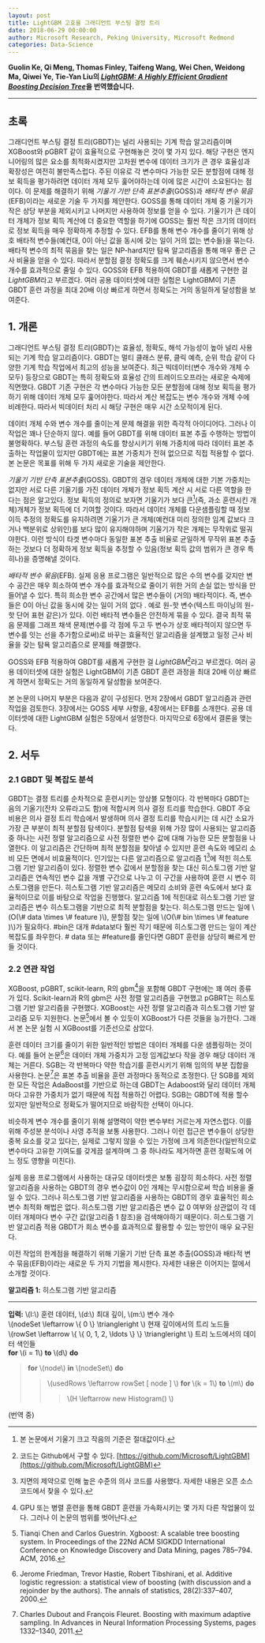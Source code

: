 ```yaml
---
layout: post
title: LightGBM 고효율 그래디언트 부스팅 결정 트리
date: 2018-06-29 00:00:00
author: Microsoft Research, Peking University, Microsoft Redmond
categories: Data-Science
---  
```

  
  
**Guolin Ke, Qi Meng, Thomas Finley, Taifeng Wang, Wei Chen, Weidong Ma, Qiwei Ye, Tie-Yan Liu의 [*LightGBM: A Highly Efficient Gradient Boosting Decision Tree*](https://papers.nips.cc/paper/6907-lightgbm-a-highly-efficient-gradient-boosting-decision-tree.pdf)을 번역했습니다.**
  
  
- - -
  
## 초록
그래디언트 부스팅 결정 트리(GBDT)는 널리 사용되는 기계 학습 알고리즘이며 XGBoost와 pGBRT 같이 효율적으로 구현해놓은 것이 몇 가지 있다. 해당 구현은 엔지니어링의 많은 요소를 최적화시켰지만 고차원 변수에 데이터 크기가 큰 경우 효율성과 확장성은 여전히 불만족스럽다. 주된 이유로 각 변수마다 가능한 모든 분할점에 대해 정보 획득을 평가하려면 데이터 개체 모두 훑어야하는데 이에 많은 시간이 소요된다는 점이다. 이 문제를 해결하기 위해 *기울기 기반 단측 표본추출*(GOSS)과 *배타적 변수 묶음*(EFB)이라는 새로운 기술 두 가지를 제안한다. GOSS를 통해 데이터 개체 중 기울기가 작은 상당 부분을 제외시키고 나머지만 사용하여 정보를 얻을 수 있다. 기울기가 큰 데이터 개체가 정보 획득 계산에 더 중요한 역할을 하기에 GOSS는 훨씬 작은 크기의 데이터로 정보 획득을 매우 정확하게 추정할 수 있다. EFB를 통해 변수 개수를 줄이기 위해 상호 배타적 변수들(예컨대, 0이 아닌 값을 동시에 갖는 일이 거의 없는 변수들)을 묶는다. 배타적 변수의 최적 묶음을 찾는 일은 NP-hard지만 탐욕 알고리즘을 통해 매우 좋은 근사 비율을 얻을 수 있다. 따라서 분할점 결정 정확도를 크게 훼손시키지 않으면서 변수 개수를 효과적으로 줄일 수 있다. GOSS와 EFB 적용하여 GBDT를 새롭게 구현한 걸 *LightGBM*라고 부르겠다. 여러 공용 데이터셋에 대한 실험은 LightGBM이 기존 GBDT 훈련 과정을 최대 20배 이상 빠르게 하면서 정확도는 거의 동일하게 달성함을 보여준다.
  
## 1. 개론
그래디언트 부스팅 결정 트리(GBDT)는 효율성, 정확도, 해석 가능성이 높아 널리 사용되는 기계 학습 알고리즘이다. GBDT는 멀티 클래스 분류, 클릭 예측, 순위 학습 같이 다양한 기계 학습 작업에서 최고의 성능을 보여준다. 최근 빅데이터(변수 개수와 개체 수 모두) 등장으로 GBDT는 특히 정확도와 효율성 간의 트레이드오프라는 새로운 숙제에 직면했다. GBDT 기존 구현은 각 변수마다 가능한 모든 분할점에 대해 정보 획득을 평가하기 위해 데이터 개체 모두 훑어야한다. 따라서 계산 복잡도는 변수 개수와 개체 수에 비례한다. 따라서 빅데이터 처리 시 해당 구현은 매우 시간 소모적이게 된다.
  
데이터 개체 수와 변수 개수를 줄이는게 문제 해결을 위한 즉각적 아이디어다. 그러나 이 작업은 꽤나 단순하지 않다. 예를 들어 GBDT를 위해 데이터 표본 추출 수행하는 방법이 불명확하다. 부스팅 훈련 과정의 속도를 향상시키기 위해 가중치에 따라 데이터 표본 추출하는 작업물이 있지만 GBDT에는 표본 가중치가 전혀 없으므로 직접 적용할 수 없다. 본 논문은 목표를 위해 두 가지 새로운 기술을 제안한다.
  
*기울기 기반 단측 표본추출*(GOSS). GBDT의 경우 데이터 개체에 대한 기본 가중치는 없지만 서로 다른 기울기를 가진 데이터 개체가 정보 획득 계산 시 서로 다른 역할을 한다는 점은 알고있다. 정보 획득의 정의로 보자면 기울기가 보다 큰[^1](즉, 과소 훈련시킨 개체)개체가 정보 획득에 더 기여할 것이다. 따라서 데이터 개체를 다운샘플링할 때 정보 이득 추정의 정확도를 유지하려면 기울기가 큰 개체(예컨대 미리 정의한 임계 값보다 크거나 백분위로 상위인)를 보다 많이 유지해야하며 기울기가 작은 개체는 무작위로 떨궈야한다. 이런 방식이 타겟 변수마다 동일한 표본 추출 비율로 균일하게 무작위 표본 추출하는 것보다 더 정확하게 정보 획득을 추정할 수 있음(정보 획득 값의 범위가 큰 경우 특히나)을 증명해낼 것이다. 
  
*배타적 변수 묶음*(EFB). 실제 응용 프로그램은 일반적으로 많은 수의 변수를 갖지만 변수 공간은 매우 희소하여 변수 개수를 효과적으로 줄이기 위한 거의 손실 없는 방식을 만들어낼 수 있다. 특히 희소한 변수 공간에서 많은 변수들이 (거의) 배타적이다. 즉, 변수들은 0이 아닌 값을 동시에 갖는 일이 거의 없다 . 예로 원-핫 변수(텍스트 마이닝의 원-핫 단어 표현 같은)가 있다. 이런 배타적 변수들은 안전하게 묶을 수 있다. 결국 최적 묶음 문제를 그래프 채색 문제(변수를 각 점에 두고 두 변수가 상호 배타적이지 않으면 두 변수를 잇는 선을 추가함으로써)로 바꾸는 효율적인 알고리즘을 설계했고 일정 근사 비율을 갖는 탐욕 알고리즘으로 문제를 해결했다.
  
GOSS와 EFB 적용하여 GBDT를 새롭게 구현한 걸 *LightGBM*[^2]라고 부르겠다. 여러 공용 데이터셋에 대한 실험은 LightGBM이 기존 GBDT 훈련 과정을 최대 20배 이상 빠르게 하면서 정확도는 거의 동일하게 달성함을 보여준다.
  
본 논문의 나머지 부분은 다음과 같이 구성된다. 먼저 2장에서 GBDT 알고리즘과 관련 작업을 검토한다. 3장에서는 GOSS 세부 사항을, 4장에서는 EFB를 소개한다. 공용 데이터셋에 대한 LightGBM 실험은 5장에서 설명한다. 마지막으로 6장에서 결론을 맺는다.  

## 2. 서두
### 2.1 GBDT 및 복잡도 분석

GBDT는 결정 트리를 순차적으로 훈련시키는 앙상블 모형이다. 각 반복마다 GBDT는 음의 기울기(잔차 오류라고도 함)에 적합시켜 의사 결정 트리를 학습한다. GBDT 주요 비용은 의사 결정 트리 학습에서 발생하며 의사 결정 트리를 학습시키는 데 시간 소요가 가장 큰 부분이 최적 분할점 탐색이다. 분할점 탐색을 위해 가장 많이 사용되는 알고리즘 중 하나는 사전 정렬 알고리즘으로 사전 정렬한 변수 값에 대해 가능한 모든 분할점을 나열한다. 이 알고리즘은 간단하며 최적 분할점을 찾아낼 수 있지만 훈련 속도와 메모리 소비 모든 면에서 비효율적이다. 인기있는 다른 알고리즘으로 알고리즘 1[^3]에 적힌 히스토그램 기반 알고리즘이 있다. 정렬한 변수 값에서 분할점을 찾는 대신 히스토그램 기반 알고리즘은 연속적인 변수 값을 개별 구간으로 나누고 이 구간을 사용하여 훈련 시 변수 히스토그램을 만든다. 히스토그램 기반 알고리즘은 메모리 소비와 훈련 속도에서 보다 효율적이므로 이를 바탕으로 작업을 진행했다. 알고리즘 1에 적힌대로 히스토그램 기반 알고리즘은 변수 히스토그램을 기반으로 최적 분할점을 찾는다. 히스토그램 만드는 일에 \\(O(\\# data \times \\# feature )\\), 분할점 찾는 일에 \\(O(\\# bin \times \\# feature )\\)가 필요하다. #bin은 대개 #data보다 훨씬 작기 때문에 히스토그램 만드는 일이 계산 복잡도를 좌우한다. # data 또는 #feature를 줄인다면 GBDT 훈련을 상당히 빠르게 만들 것이다.

### 2.2 연관 작업
  
XGBoost, pGBRT, scikit-learn, R의 gbm[^4]을 포함해 GBDT 구현에는 꽤 여러 종류가 있다. Scikit-learn과 R의 gbm은 사전 정렬 알고리즘을 구현했고 pGBRT는 히스토그램 기반 알고리즘을 구현했다. XGBoost는 사전 정렬 알고리즘과 히스토그램 기반 알고리즘 모두 지원한다. 논문[^5]에서 볼 수 있듯이 XGBoost가 다른 것들을 능가한다. 그래서 본 논문 실험 시 XGBoost를 기준선으로 삼았다.
  
훈련 데이터 크기를 줄이기 위한 일반적인 방법은 데이터 개체를 다운 샘플링하는 것이다. 예를 들어 논문[^6]은 데이터 개체 가중치가 고정 임계값보다 작을 경우 해당 데이터 개체는 거른다. SGB는 각 반복마다 약한 학습기를 훈련시키기 위해 임의의 부분 집합을 사용한다. 논문[^7]은 표본 추출 비율을 훈련 과정마다 동적으로 조정한다. 단 SGB를 제외한 모든 작업은 AdaBoost를 기반으로 하는데 GBDT는 Adaboost와 달리 데이터 개체마다 고유한 가중치가 없기 때문에 직접 적용하긴 어렵다. SGB는 GBDT에 적용 할수 있지만 일반적으로 정확도가 떨어지므로 바람직한 선택이 아니다.
  
비슷하게 변수 개수를 줄이기 위해 설명력이 약한 변수부터 거르는게 자연스럽다. 이를 위해 주성분 분석이나 사영 추적을 보통 사용한다. 그러나 이런 접근은 변수들이 상당한 중복 요소를 갖고 있다는, 실제로 그렇지 않을 수 있는 가정에 크게 의존한다(일반적으로 변수마다 고유한 기여도를 갖게끔 설계하며 그 중 하나라도 제거하면 훈련 정확도에 어느 정도 영향을 미친다).
  
실제 응용 프로그램에서 사용하는 대규모 데이터셋은 보통 굉장히 희소하다. 사전 정렬 알고리즘을 사용하는 GBDT의 경우 변수값이 0인 개체는 무시함으로써 학습 비용을 줄일 수 있다. 그러나 히스토그램 기반 알고리즘을 사용하는 GBDT의 경우 효율적인 희소 변수 최적화 해법은 없다. 히스토그램 기반 알고리즘은 변수 값 0 여부와 상관없이 각 데이터 개체마다 변수 구간 값(알고리즘 1 참조)을 검색해야하기 때문이다. 히스토그램 기반 알고리즘 적용 GBDT가 희소 변수를 효과적으로 활용할 수 있는 방안이 매우 요구된다.

이전 작업의 한계점을 해결하기 위해 기울기 기반 단측 표본 추출(GOSS)과 배타적 변수 묶음(EFB)이라는 새로운 두 가지 기법을 제시한다. 자세한 내용은 이어지는 절에서 소개할 것이다.

**알고리즘 1:** 히스토그램 기반 알고리즘
- - -
**입력:** \\(I:\\) 훈련 데이터, \\(d:\\) 최대 깊이, \\(m:\\) 변수 개수  
\\(nodeSet \leftarrow \\{ 0 \\} \triangleright \\) 현재 깊이에서의 트리 노드들  
\\(rowSet \leftarrow \\{ \\{ 0, 1, 2, \ldots \\} \\} \triangleright \\) 트리 노드에서의 데이터 색인들  
**for** \\(i = 1\\) **to** \\(d\\) **do**
> **for** \\(node\\) **in** \\(nodeSet\\) **do**
>> \\(usedRows \leftarrow rowSet \[ node \] \\)
>> **for** \\(k = 1\\) **to** \\(m\\) **do**
>>> \\(H \leftarrow new Histogram() \\)

(번역 중)

[^1]: 본 논문에서 기울기 크고 작음의 기준은 절대값이다.
[^2]: 코드는 Github에서 구할 수 있다. [https://github.com/Microsoft/LightGBM](https://github.com/Microsoft/LightGBM)
[^3]: 지면의 제약으로 인해 높은 수준의 의사 코드를 사용했다. 자세한 내용은 오픈 소스 코드에서 찾을 수 있다.
[^4]: GPU 또는 병렬 훈련을 통해 GBDT 훈련을 가속화시키는 몇 가지 다른 작업물이 있다. 그러나 이 논문의 범위를 벗어난다.
[^5]: Tianqi Chen and Carlos Guestrin. Xgboost: A scalable tree boosting system. In Proceedings of the 22Nd ACM SIGKDD International Conference on Knowledge Discovery and Data Mining, pages 785–794. ACM, 2016.
[^6]: Jerome Friedman, Trevor Hastie, Robert Tibshirani, et al. Additive logistic regression: a statistical view of boosting (with discussion and a rejoinder by the authors). The annals of statistics, 28(2):337–407, 2000.
[^7]: Charles Dubout and François Fleuret. Boosting with maximum adaptive sampling. In Advances in Neural Information Processing Systems, pages 1332–1340, 2011.
